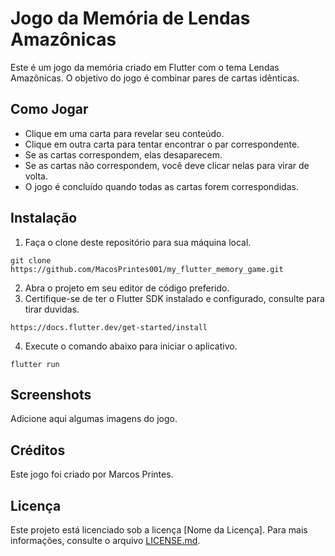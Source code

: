 # Jogo da Memória de Lendas Amazônicas

Este é um jogo da memória criado em Flutter com o tema Lendas Amazônicas. O objetivo do jogo é combinar pares de cartas idênticas.

## Como Jogar

- Clique em uma carta para revelar seu conteúdo.
- Clique em outra carta para tentar encontrar o par correspondente.
- Se as cartas correspondem, elas desaparecem.
- Se as cartas não correspondem, você deve clicar nelas para virar de volta.
- O jogo é concluído quando todas as cartas forem correspondidas.

## Instalação

1. Faça o clone deste repositório para sua máquina local.
```
git clone https://github.com/MacosPrintes001/my_flutter_memory_game.git
```
2. Abra o projeto em seu editor de código preferido.
3. Certifique-se de ter o Flutter SDK instalado e configurado, consulte para tirar duvidas.
```
https://docs.flutter.dev/get-started/install
```
4. Execute o comando abaixo para iniciar o aplicativo.
```
flutter run
```

## Screenshots

Adicione aqui algumas imagens do jogo.

## Créditos

Este jogo foi criado por Marcos Printes.

## Licença

Este projeto está licenciado sob a licença [Nome da Licença]. Para mais informações, consulte o arquivo [LICENSE.md](LICENSE.md).

